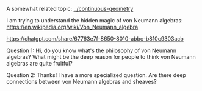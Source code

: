A somewhat related topic: [../continuous-geometry](../continuous-geometry)

I am trying to understand the hidden magic of von Neumann algebras: https://en.wikipedia.org/wiki/Von_Neumann_algebra

https://chatgpt.com/share/67763e7f-8650-8010-abbc-b810c9303acb

Question 1: Hi, do you know what's the philosophy of von Neumann algebras? What might be the deep reason for people to think von Neumann algebras are quite fruitful?

Question 2: Thanks! I have a more specialized question. Are there deep connections between von Neumann algebras and sheaves?

